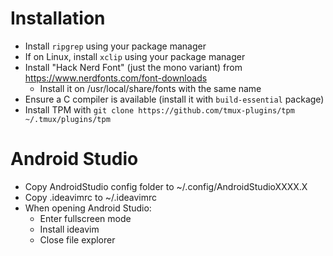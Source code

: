 # Installation
- Install `ripgrep` using your package manager
- If on Linux, install `xclip` using your package manager
- Install "Hack Nerd Font" (just the mono variant) from https://www.nerdfonts.com/font-downloads
    - Install it on /usr/local/share/fonts with the same name
- Ensure a C compiler is available (install it with `build-essential` package)
- Install TPM with `git clone https://github.com/tmux-plugins/tpm ~/.tmux/plugins/tpm`

# Android Studio
- Copy AndroidStudio config folder to ~/.config/AndroidStudioXXXX.X
- Copy .ideavimrc to ~/.ideavimrc
- When opening Android Studio:
    - Enter fullscreen mode
    - Install ideavim
    - Close file explorer
